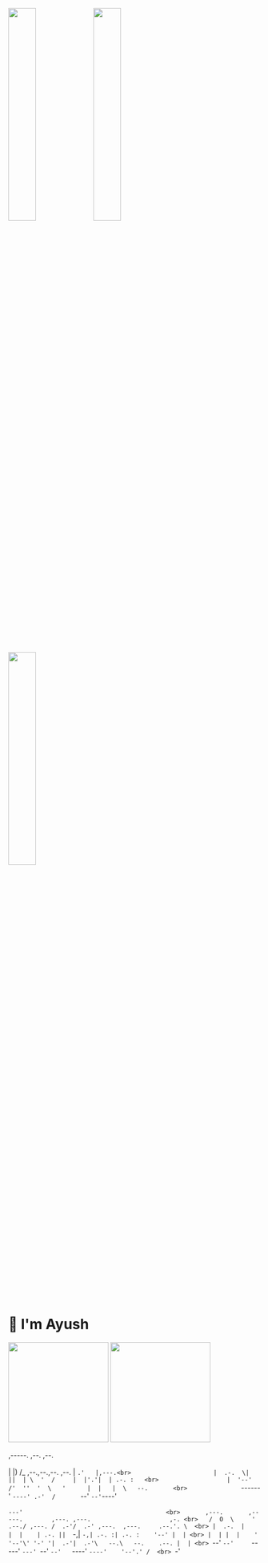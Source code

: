 <a href="https://www.buymeacoffee.com/ayshptk" target="_blank"><img src="https://media.giphy.com/media/Vuw9m5wXviFIQ/source.gif" width="33%" height="auto" /></a>
<a href="https://www.buymeacoffee.com/ayshptk" target="_blank"><img src="https://media.giphy.com/media/Vuw9m5wXviFIQ/source.gif" width="33%" height="auto" /></a>
<a href="https://www.buymeacoffee.com/ayshptk" target="_blank"><img src="https://media.giphy.com/media/Vuw9m5wXviFIQ/source.gif" width="33%" height="auto" /></a>

# 👋 I'm Ayush
<img height="200px" width="auto" src="https://github-readme-stats.vercel.app/api?username=ayshptk&show_icons=truecount_private=true&theme=radical&title_color=ffffff&text_color=c9cacc&icon_color=2bbc8a&bg_color=1d1f21"></img>
<img height="200px" width="auto" src="https://github-readme-stats.vercel.app/api/top-langs/?username=ayshptk&hide=html&title_color=ffffff&text_color=c9cacc&icon_color=2bbc8a&bg_color=1d1f21"></img><br>
                                                                    
,-----.                       ,--.   ,--.<br>                           
|  |) /_ ,--.,--.,--. ,--.    |   `.'   |,---.<br>                      
|  .-.  \|  ||  | \  '  /     |  |'.'|  | .-. :   <br>                  
|  '--' /'  ''  '  \   '      |  |   |  \   --.       <br>              
`------'  `----' .-'  /       `--'   `--'`----'           <br>          
                 `---'                                        <br>      
  ,---.       ,-----.        ,---. ,---.                      ,-. <br>  
 /  O  \     '  .--./ ,---. /  .-'/  .-' ,---.  ,---.     .--.'. \  <br>
|  .-.  |    |  |    | .-. ||  `-,|  `-,| .-. :| .-. :    '--' |  | <br>
|  | |  |    '  '--'\' '-' '|  .-'|  .-'\   --.\   --.    .--. |  | <br>
`--' `--'     `-----' `---' `--'  `--'   `----' `----'    '--'.' /  <br>
                                                              `-'   <br>
                                                              


